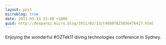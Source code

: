 ```yaml
---
layout: post
microblog: true
date: 2011-03-13 15:40 +1000
guid: http://desparoz.micro.blog/2011/03/13/t46807825036476417.html
---
```

Enjoying the wonderful #OZTek11 diving technologies conference in Sydney.
